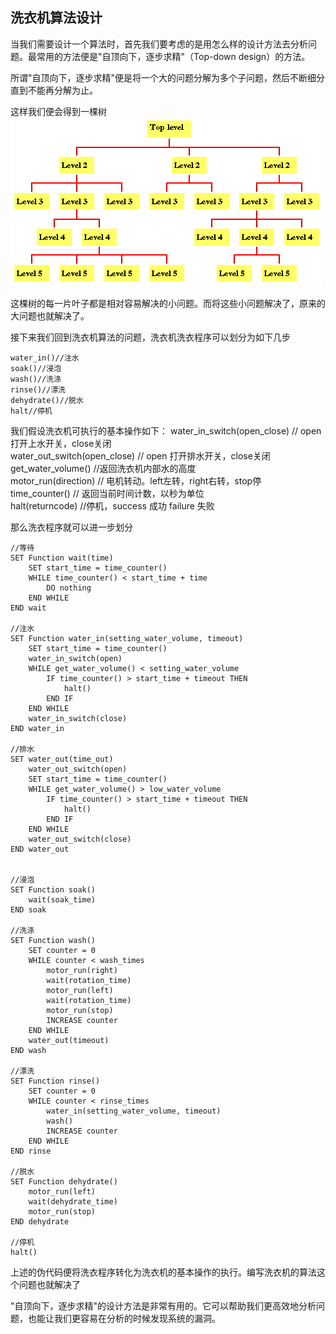 ## 洗衣机算法设计

当我们需要设计一个算法时，首先我们要考虑的是用怎么样的设计方法去分析问题。最常用的方法便是"自顶向下，逐步求精"（Top-down design）的方法。

所谓"自顶向下，逐步求精"便是将一个大的问题分解为多个子问题，然后不断细分直到不能再分解为止。  

这样我们便会得到一棵树  
![](imgOfLab09/img01.gif) 

这棵树的每一片叶子都是相对容易解决的小问题。而将这些小问题解决了，原来的大问题也就解决了。

接下来我们回到洗衣机算法的问题，洗衣机洗衣程序可以划分为如下几步  
```
water_in()//注水
soak()//浸泡
wash()//洗涤
rinse()//漂洗
dehydrate()//脱水
halt//停机
```

我们假设洗衣机可执行的基本操作如下：
water_in_switch(open_close) // open 打开上水开关，close关闭  
water_out_switch(open_close) // open 打开排水开关，close关闭  
get_water_volume() //返回洗衣机内部水的高度  
motor_run(direction) // 电机转动。left左转，right右转，stop停  
time_counter() // 返回当前时间计数，以秒为单位  
halt(returncode) //停机，success 成功 failure 失败 

那么洗衣程序就可以进一步划分

```
//等待
SET Function wait(time)
    SET start_time = time_counter()
    WHILE time_counter() < start_time + time
        DO nothing
    END WHILE
END wait

//注水
SET Function water_in(setting_water_volume, timeout)
    SET start_time = time_counter()
    water_in_switch(open)
    WHILE get_water_volume() < setting_water_volume
        IF time_counter() > start_time + timeout THEN
            halt()
        END IF
    END WHILE
    water_in_switch(close)
END water_in

//排水
SET water_out(time_out)
    water_out_switch(open)
    SET start_time = time_counter()
    WHILE get_water_volume() > low_water_volume
        IF time_counter() > start_time + timeout THEN
            halt()
        END IF
    END WHILE
    water_out_switch(close)
END water_out


//浸泡
SET Function soak()
    wait(soak_time)
END soak

//洗涤
SET Function wash()
    SET counter = 0
    WHILE counter < wash_times
        motor_run(right)
        wait(rotation_time)
        motor_run(left)
        wait(rotation_time)
        motor_run(stop)
        INCREASE counter
    END WHILE
    water_out(timeout)
END wash

//漂洗
SET Function rinse()
    SET counter = 0
    WHILE counter < rinse_times
        water_in(setting_water_volume, timeout)
        wash()
        INCREASE counter
    END WHILE
END rinse

//脱水
SET Function dehydrate()
    motor_run(left)
    wait(dehydrate_time)
    motor_run(stop)
END dehydrate

//停机
halt()
```
上述的伪代码便将洗衣程序转化为洗衣机的基本操作的执行。编写洗衣机的算法这个问题也就解决了

"自顶向下，逐步求精"的设计方法是非常有用的。它可以帮助我们更高效地分析问题，也能让我们更容易在分析的时候发现系统的漏洞。
